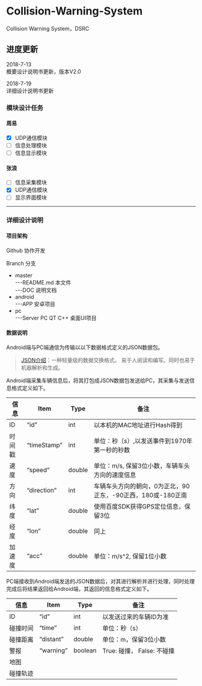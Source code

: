 # Collision-Warning-System

Collision Warning System，DSRC 

## 进度更新

2018-7-13\
概要设计说明书更新，版本V2.0  

2018-7-19\
详细设计说明书更新

### 模块设计任务

#### 周易

- [x] UDP通信模块
- [ ] 信息处理模块
- [ ] 信息显示模块

#### 张浪

- [ ] 信息采集模块
- [x] UDP通信模块
- [ ] 显示界面模块

* * *

### 详细设计说明

#### 项目架构

Github 协作开发

Branch 分支

- master\
  		---README.md        本文件\
  		---DOC 			说明文档
- android\
  		---APP 			安卓项目
- pc\
       ---Server PC   QT C++ 桌面UI项目

#### 数据说明

Android端与PC端通信为传输以以下数据格式定义的JSON数据包。

> [JSON介绍](https://www.json.org/json-zh.html)：一种轻量级的数据交换格式。 易于人阅读和编写。同时也易于机器解析和生成。

Android端采集车辆信息后，将其打包成JSON数据包发送给PC，其采集与发送信息格式定义如下。

| 信息   | Item        |  Type  | 备注 |
| ---   | --------    | ----- | ---- |
| ID    | “id”        |  int   | 以本机的MAC地址进行Hash得到|
| 时间戳 | “timeStamp” |  int   | 单位：秒（s）,以发送事件到1970年第一秒的秒数 |
| 速度   | “speed”     | double | 单位：m/s, 保留3位小数，车辆车头方向的速度信息   |
| 方向   | “direction” | int    | 车辆车头方向的朝向，0为正北，90正东，-90正西，180或-180正南|
| 纬度   | “lat”       | double |使用百度SDK获得GPS定位信息，保留3位   |
| 经度   | “lon”       | double |同上 |
|加速度  | “acc”       | double | 单位：m/s^2, 保留1位小数   |

PC端接收到Android端发送的JSON数据后，对其进行解析并进行处理，同时处理完成后将结果返回给Android端，其返回的信息格式定义如下。

| 信息    | Item        |  Type  | 备注 |
| ---     | --------    | -----  | ---- |
| ID      | “id”        |  int   | 以发送过来的车辆ID为准|
| 碰撞时间 | “time”      |  int   | 单位：秒（s） |
| 碰撞距离 | “distant”   | double | 单位：m，保留3位小数  |
| 警报     | “warning” | boolean| True: 碰撞， False: 不碰撞|
| 地图     |             |        |   |
| 碰撞轨迹 |             |        |    |

